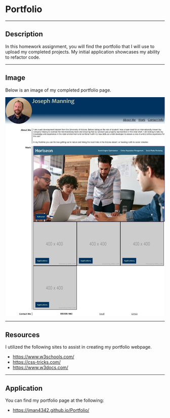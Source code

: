 # Portfolio
---

## Description

In this homework assignment, you will find the portfolio that I will use to upload my completed projects.  My initial application showcases my ability to refactor code.

---

## Image

Below is an image of my completed portfolio page.

![Portfolio page](./assets/images/portfolio.jpeg)

---

## Resources

I utilized the following sites to assist in creating my portfolio webpage.
* https://www.w3schools.com/
* https://css-tricks.com/
* https://www.w3docs.com/

---

## Application

You can find my portfolio page at the following:

* https://jman4342.github.io/Portfolio/
